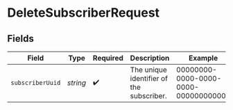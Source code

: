 # DeleteSubscriberRequest


## Fields

| Field                                    | Type                                     | Required                                 | Description                              | Example                                  |
| ---------------------------------------- | ---------------------------------------- | ---------------------------------------- | ---------------------------------------- | ---------------------------------------- |
| `subscriberUuid`                         | *string*                                 | :heavy_check_mark:                       | The unique identifier of the subscriber. | 00000000-0000-0000-0000-000000000000     |